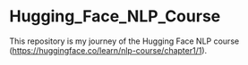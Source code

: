 # Hugging_Face_NLP_Course

This repository is my journey of the Hugging Face NLP course (https://huggingface.co/learn/nlp-course/chapter1/1).